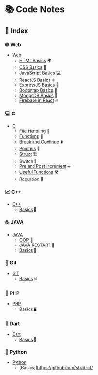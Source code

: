 # 📚 Code Notes

## 📖 Index

### 🌐 Web
- [Web](https://github.com/shau-14/Code-Notes/blob/master/WEB)
  - [HTML Basics](https://github.com/shad-ct/Code-Notes/blob/master/WEB/HTML/bascis.md) 🌍
  - [CSS Basics](https://github.com/shad-ct/Code-Notes/blob/master/WEB/CSS/basics.md) 🎨
  - [JavaScript Basics](https://github.com/shad-ct/Code-Notes/blob/master/WEB/JS/javascript/basics.md) 💻
  - [ReactJS Basics](https://github.com/shad-ct/Code-Notes/blob/master/WEB/JS/ReactJS/Basics.md) ⚛️
  - [ExpressJS Basics](https://github.com/shad-ct/Code-Notes/blob/master/WEB/JS/EXPRESSJS/basics.md) 🚀
  - [Bootstrap Basics](https://github.com/shad-ct/Code-Notes/blob/master/WEB/BootStrap/basics.md) 🥤
  - [MongoDB Basics](https://github.com/shad-ct/Code-Notes/blob/master/WEB/MongoDB/basics.md) 🍃
  - [Firebase in React](https://github.com/shad-ct/Code-Notes/blob/master/WEB/Firebase/in%20react.md) 🔥

### 💻 C
- [C](https://github.com/shad-ct/Code-Notes/tree/main/C)
  - [File Handling](https://github.com/shad-ct/Code-Notes/blob/master/C/file-handling.md) 📂
  - [Functions](https://github.com/shad-ct/Code-Notes/blob/master/C/functions.md) 🔧
  - [Break and Continue](https://github.com/shad-ct/Code-Notes/blob/master/C/break%20and%20continue.md) ⏸️
  - [Pointers](https://github.com/shad-ct/Code-Notes/blob/master/C/pointers.md) 📍
  - [Struct](https://github.com/shad-ct/Code-Notes/blob/master/C/struct.md) 🏗️
  - [Switch](https://github.com/shad-ct/Code-Notes/blob/master/C/switch.md) 🔄
  - [Pre and Post Increment](https://github.com/shad-ct/Code-Notes/blob/master/C/pre%20and%20post.md) ➕
  - [Useful Functions](https://github.com/shad-ct/Code-Notes/blob/master/C/useful.md) 🛠️
  - [Recursion](https://github.com/shad-ct/Code-Notes/blob/master/C/RECURSION.md) 🔁

### 📈 C++
- [C++](https://github.com/shad-ct/Code-Notes/tree/main/C%2B%2B)
  - [Basics](https://github.com/shad-ct/Code-Notes/blob/master/C%2B%2B/basics.md) 📘

### ☕ JAVA
- [JAVA](https://github.com/shad-ct/Code-Notes/tree/main/JAVA)
  - [OOP](https://github.com/shad-ct/Code-Notes/blob/master/JAVA/OOP.md) 🏫
  - [JAVA-RESTART](https://github.com/shad-ct/Code-Notes/blob/master/JAVA/JAVA-RESTART.md) 🔄
  - [Basics](https://github.com/shad-ct/Code-Notes/blob/master/JAVA/basics.md) 📖

### 🐙 Git
- [GIT](https://github.com/shad-ct/Code-Notes/tree/main/GIT)
  - [Basics](https://github.com/shad-ct/Code-Notes/blob/master/GIT/basics.md) 📊

### 🐘 PHP
- [PHP](https://github.com/shad-ct/Code-Notes/tree/main/Php)
  - [Basics](https://github.com/shad-ct/Code-Notes/blob/master/Php/basics.md) 🖥️

### 🦄 Dart
- [Dart](https://github.com/shad-ct/Code-Notes/tree/main/Dart)
  - [Basics](https://github.com/shad-ct/Code-Notes/blob/master/Dart/Basics.md) 🦄

### 🐍 Python
- [Python](https://github.com/shad-ct/Code-Notes/tree/main/Python)
  - [Basics](https://github.com/shad-ct/
